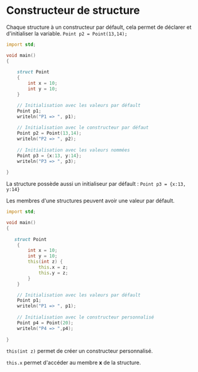 # Constructeur de structure

Chaque structure à un constructeur par défault, cela permet de déclarer et d'initialiser la variable. `Point p2 = Point(13,14);`

```D
import std;

void main()
{
    
	struct Point
    {
        int x = 10;
        int y = 10;
    }

    // Initialisation avec les valeurs par défault
  	Point p1;
    writeln("P1 => ", p1);
        
    // Initialisation avec le constructeur par défaut
    Point p2 = Point(13,14);
    writeln("P2 => ", p2);
    
    // Initialisation avec les valeurs nommées
    Point p3 = {x:13, y:14};
    writeln("P3 => ", p3);
    
}
```

La structure possède aussi un initialiseur par défault : `Point p3 = {x:13, y:14}`

Les membres d'une structures peuvent avoir une valeur par défault.

```D
import std;

void main()
{
   
   struct Point
    {
        int x = 10;
        int y = 10;
        this(int z) {
            this.x = z;
            this.y = z;
        }
    }

    // Initialisation avec les valeurs par défault
  	Point p1;
    writeln("P1 => ", p1);
        
    // Initialisation avec le constructeur personnalisé
    Point p4 = Point(20);
    writeln("P4 => ",p4);    
    
}
```

`this(int z)` permet de créer un constructeur personnalisé. 

`this.x` permet d'accéder au membre **x** de la structure.
